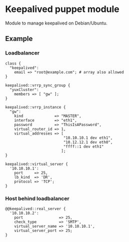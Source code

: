# Keepalived puppet module

Module to manage keepalived on Debian/Ubuntu.

## Example

### Loadbalancer
    class {
      "keepalived":
        email => "root@example.com"; # array also allowed
    }

    keepalived::vrrp_sync_group {
      "yuxCluster":
        members => [ "gw" ];
    }

    keepalived::vrrp_instance {
      "gw":
        kind              => "MASTER",
        interface         => "eth1",
        password          => "ThisIsAPassword",
        virtual_router_id => 1,
        virtual_addresses => [
                              "10.10.10.1 dev eth1",
                              "10.12.12.1 dev eth0",
                              "ffff::1 dev eth1"
                             ];
    }

    keepalived::virtual_server {
      '10.10.10.1':
        port     => 25,
        lb_kind  => 'DR',
        protocol => 'TCP';
    }

### Host behind loadbalancer
    @@keepalived::real_server {
      '10.10.10.2':
        port                => 25,
        check_type          => 'SMTP',
        virtual_server_name => '10.10.10.1',
        virtual_server_port => 25;
    }


